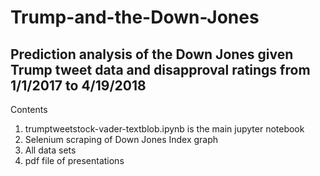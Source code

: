 # Trump-and-the-Down-Jones


## Prediction analysis of the Down Jones given Trump tweet data and disapproval ratings from 1/1/2017 to 4/19/2018 

Contents 

1) trumptweetstock-vader-textblob.ipynb is the main jupyter notebook
2) Selenium scraping of Down Jones Index graph
3) All data sets 
4) pdf file of presentations

